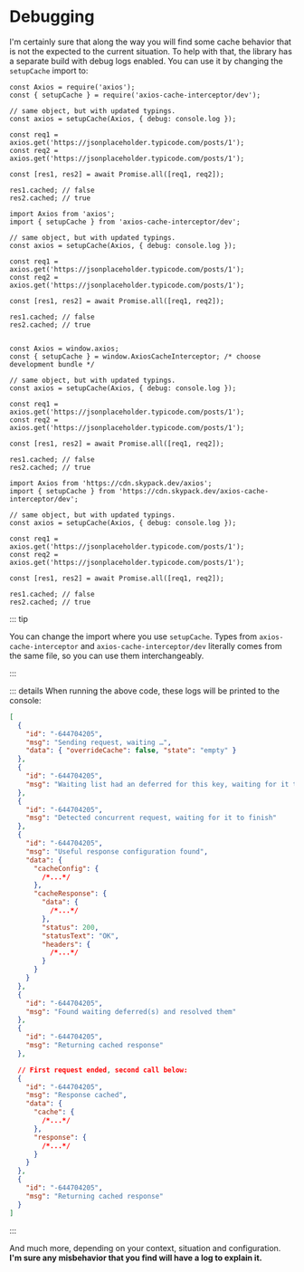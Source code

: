 # Debugging

I'm certainly sure that along the way you will find some cache behavior that is not the
expected to the current situation. To help with that, the library has a separate build
with debug logs enabled. You can use it by changing the `setupCache` import to:

<code-group>
<code-block title="CommonJS">

```ts{2,5}
const Axios = require('axios');
const { setupCache } = require('axios-cache-interceptor/dev');
 
// same object, but with updated typings.
const axios = setupCache(Axios, { debug: console.log });
 
const req1 = axios.get('https://jsonplaceholder.typicode.com/posts/1');
const req2 = axios.get('https://jsonplaceholder.typicode.com/posts/1');
 
const [res1, res2] = await Promise.all([req1, req2]);
 
res1.cached; // false
res2.cached; // true
```

</code-block>

<code-block title="EcmaScript">

```ts{2,5}
import Axios from 'axios';
import { setupCache } from 'axios-cache-interceptor/dev';
 
// same object, but with updated typings.
const axios = setupCache(Axios, { debug: console.log });
 
const req1 = axios.get('https://jsonplaceholder.typicode.com/posts/1');
const req2 = axios.get('https://jsonplaceholder.typicode.com/posts/1');
 
const [res1, res2] = await Promise.all([req1, req2]);
 
res1.cached; // false
res2.cached; // true 
```
</code-block>

<code-block title="Browser">

```ts{2,5}

const Axios = window.axios;
const { setupCache } = window.AxiosCacheInterceptor; /* choose development bundle */
 
// same object, but with updated typings.
const axios = setupCache(Axios, { debug: console.log });
 
const req1 = axios.get('https://jsonplaceholder.typicode.com/posts/1');
const req2 = axios.get('https://jsonplaceholder.typicode.com/posts/1');
 
const [res1, res2] = await Promise.all([req1, req2]);
 
res1.cached; // false
res2.cached; // true

```
</code-block>

<code-block title="Skypack">

```ts{2,5}
import Axios from 'https://cdn.skypack.dev/axios';
import { setupCache } from 'https://cdn.skypack.dev/axios-cache-interceptor/dev';
 
// same object, but with updated typings.
const axios = setupCache(Axios, { debug: console.log });
 
const req1 = axios.get('https://jsonplaceholder.typicode.com/posts/1');
const req2 = axios.get('https://jsonplaceholder.typicode.com/posts/1');
 
const [res1, res2] = await Promise.all([req1, req2]);
 
res1.cached; // false
res2.cached; // true
```

</code-block>

</code-group>

::: tip

You can change the import where you use `setupCache`. Types from `axios-cache-interceptor`
and `axios-cache-interceptor/dev` literally comes from the same file, so you can use them
interchangeably.

:::

::: details When running the above code, these logs will be printed to the console:

```json
[
  {
    "id": "-644704205",
    "msg": "Sending request, waiting …",
    "data": { "overrideCache": false, "state": "empty" }
  },
  {
    "id": "-644704205",
    "msg": "Waiting list had an deferred for this key, waiting for it to finish"
  },
  {
    "id": "-644704205",
    "msg": "Detected concurrent request, waiting for it to finish"
  },
  {
    "id": "-644704205",
    "msg": "Useful response configuration found",
    "data": {
      "cacheConfig": {
        /*...*/
      },
      "cacheResponse": {
        "data": {
          /*...*/
        },
        "status": 200,
        "statusText": "OK",
        "headers": {
          /*...*/
        }
      }
    }
  },
  {
    "id": "-644704205",
    "msg": "Found waiting deferred(s) and resolved them"
  },
  {
    "id": "-644704205",
    "msg": "Returning cached response"
  },

  // First request ended, second call below:
  {
    "id": "-644704205",
    "msg": "Response cached",
    "data": {
      "cache": {
        /*...*/
      },
      "response": {
        /*...*/
      }
    }
  },
  {
    "id": "-644704205",
    "msg": "Returning cached response"
  }
]
```

:::

And much more, depending on your context, situation and configuration. **I'm sure any
misbehavior that you find will have a log to explain it.**
